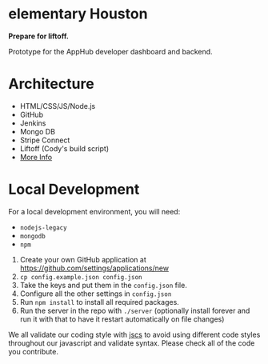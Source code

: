 # elementary Houston
**Prepare for liftoff.**

Prototype for the AppHub developer dashboard and backend.

# Architecture
* HTML/CSS/JS/Node.js
* GitHub
* Jenkins
* Mongo DB
* Stripe Connect
* Liftoff (Cody's build script)
* [More Info](https://docs.google.com/document/d/1nHCnxNpaQI8G2VdJKFeri12krLpgtUQllMj8_PdZ7P8/edit)

# Local Development
For a local development environment, you will need:
* `nodejs-legacy`
* `mongodb`
* `npm`

1. Create your own GitHub application at https://github.com/settings/applications/new
2. `cp config.example.json config.json`
3. Take the keys and put them in the `config.json` file.
4. Configure all the other settings in `config.json`
5. Run `npm install` to install all required packages.
6. Run the server in the repo with `./server` (optionally install forever and run it with that to have it restart automatically on file changes)

We all validate our coding style with [jscs](http://jscs.info) to avoid using different code styles throughout our javascript and validate syntax. Please check all of the code you contribute.
